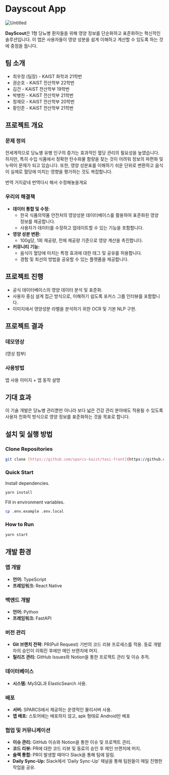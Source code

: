 # Dayscout App

![Untitled](https://prod-files-secure.s3.us-west-2.amazonaws.com/1a473e01-f310-496d-95cd-35def5e739a4/e3dff3cc-619e-449a-9a92-a9c33439609c/Untitled.svg)

**DayScout**은 1형 당뇨병 환자들을 위해 영양 정보를 단순화하고 표준화하는 혁신적인 솔루션입니다. 이 앱은 사용자들이 영양 성분을 쉽게 이해하고 계산할 수 있도록 하는 것에 중점을 둡니다.

## **팀 소개**

- 최우정 (팀장) - KAIST 화학과 21학번
- 권순호 - KAIST 전산학부 22학번
- 김건 - KAIST 전산학부 19학번
- 박병찬 - KAIST 전산학부 21학번
- 정재모 - KAIST 전산학부 20학번
- 황인준 - KAIST 전산학부 21학번

## 프로젝트 개요

### **문제 정의**

전세계적으로 당뇨병 유병 인구의 증가는 효과적인 혈당 관리의 필요성을 높였습니다. 하지만, 특히 수입 식품에서 정확한 탄수화물 함량을 찾는 것이 어려워 정보의 파편화 및 누락이 문제가 되고 있습니다. 또한, 영양 성분표를 이해하기 쉬운 단위로 변환하고 음식이 실제로 혈당에 미치는 영향을 평가하는 것도 복잡합니다.

번역 거지같네 번역다시 해서 수정해놓을게요

### **우리의 해결책**

- **데이터 통합 및 수정:**
  - 한국 식품의약품 안전처의 영양성분 데이터베이스를 활용하여 표준화된 영양 정보를 제공합니다.
  - 사용자가 데이터를 수정하고 업데이트할 수 있는 기능을 포함합니다.
- **영양 성분 변환:**
  - 100g당, 1회 제공량, 전체 제공량 기준으로 영양 계산을 촉진합니다.
- **커뮤니티 기능:**
  - 음식이 혈당에 미치는 특정 효과에 대한 태그 및 공유를 허용합니다.
  - 경험 및 최선의 방법을 공유할 수 있는 플랫폼을 제공합니다.

## **프로젝트 진행**

- 공식 데이터베이스의 영양 데이터 분석 및 표준화.
- 사용자 중심 설계 접근 방식으로, 이해하기 쉽도록 포커스 그룹 인터뷰를 포함합니다.
- 이미지에서 영양성분 라벨을 분석하기 위한 OCR 및 기본 NLP 구현.

## 프로젝트 결과

### 데모영상

(영상 첨부)

### 사용방법

앱 사용 이미지 + 앱 동작 설명

## **기대 효과**

이 기술 개발은 당뇨병 관리뿐만 아니라 보다 넓은 건강 관리 분야에도 적용될 수 있도록 사용자 친화적 방식으로 영양 정보를 표준화하는 것을 목표로 합니다.

## **설치 및 실행 방법**

### Clone Repositories

```bash
git clone [https://github.com/sparcs-kaist/taxi-front](https://github.com/dayscout-kaist/dayscout-app)
```

### Quick Start

Install dependencies.

```bash
yarn install
```

Fill in environment variables.

```bash
cp .env.example .env.local
```

### How to Run

```bash
yarn start
```

## **개발 환경**

### **앱 개발**

- **언어:** TypeScript
- **프레임워크:** React Native

### **백엔드 개발**

- **언어:** Python
- **프레임워크:** FastAPI

### **버전 관리**

- **Git 브랜치 전략:** PR(Pull Request) 기반의 코드 리뷰 프로세스를 적용. 동료 개발자의 승인이 이뤄진 후에만 메인 브랜치에 머지.
- **릴리즈 관리:** GitHub Issues와 Notion을 통한 프로젝트 관리 및 이슈 추적.

### **데이터베이스**

- **시스템:** MySQL과 ElasticSearch 사용.

### **배포**

- **서버:** SPARCS에서 제공하는 운영적인 물리서버 사용.
- **앱 배포:** 스토어에는 배포하지 않고, apk 형태로 Android만 배포

### **협업 및 커뮤니케이션**

- **이슈 관리:** GitHub 이슈와 Notion을 통한 이슈 및 프로젝트 관리.
- **코드 리뷰:** PR에 대한 코드 리뷰 및 동료의 승인 후 메인 브랜치에 머지.
- **슬랙 통합:** PR이 발생할 때마다 Slack을 통해 팀에 알림.
- **Daily Sync-Up:** Slack에서 'Daily Sync-Up' 채널을 통해 팀원들이 매일 진행한 작업을 공유.
